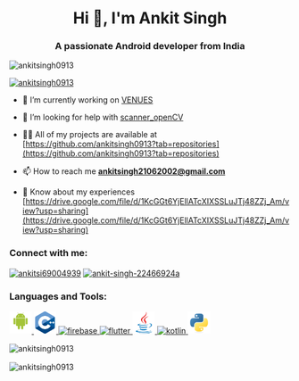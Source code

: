 <h1 align="center">Hi 👋, I'm Ankit Singh</h1>
<h3 align="center">A passionate Android developer from India</h3>

<p align="left"> <img src="https://komarev.com/ghpvc/?username=ankitsingh0913&label=Profile%20views&color=0e75b6&style=flat" alt="ankitsingh0913" /> </p>

<p align="left"> <a href="https://github.com/ryo-ma/github-profile-trophy"><img src="https://github-profile-trophy.vercel.app/?username=ankitsingh0913" alt="ankitsingh0913" /></a> </p>

- 🔭 I’m currently working on [VENUES](https://github.com/ankitsingh0913/Venues)

- 🤝 I’m looking for help with [scanner_openCV](https://github.com/ankitsingh0913/scanner_opencv)

- 👨‍💻 All of my projects are available at [https://github.com/ankitsingh0913?tab=repositories](https://github.com/ankitsingh0913?tab=repositories)

- 📫 How to reach me **ankitsingh21062002@gmail.com**

- 📄 Know about my experiences [https://drive.google.com/file/d/1KcGGt6YjEllATcXIXSSLuJTj48ZZj_Am/view?usp=sharing](https://drive.google.com/file/d/1KcGGt6YjEllATcXIXSSLuJTj48ZZj_Am/view?usp=sharing)

<h3 align="left">Connect with me:</h3>
<p align="left">
<a href="https://twitter.com/ankitsi69004939" target="blank"><img align="center" src="https://raw.githubusercontent.com/rahuldkjain/github-profile-readme-generator/master/src/images/icons/Social/twitter.svg" alt="ankitsi69004939" height="30" width="40" /></a>
<a href="https://linkedin.com/in/ankit-singh-22466924a" target="blank"><img align="center" src="https://raw.githubusercontent.com/rahuldkjain/github-profile-readme-generator/master/src/images/icons/Social/linked-in-alt.svg" alt="ankit-singh-22466924a" height="30" width="40" /></a>
</p>

<h3 align="left">Languages and Tools:</h3>
<p align="left"> <a href="https://developer.android.com" target="_blank" rel="noreferrer"> <img src="https://raw.githubusercontent.com/devicons/devicon/master/icons/android/android-original-wordmark.svg" alt="android" width="40" height="40"/> </a> <a href="https://www.w3schools.com/cpp/" target="_blank" rel="noreferrer"> <img src="https://raw.githubusercontent.com/devicons/devicon/master/icons/cplusplus/cplusplus-original.svg" alt="cplusplus" width="40" height="40"/> </a> <a href="https://firebase.google.com/" target="_blank" rel="noreferrer"> <img src="https://www.vectorlogo.zone/logos/firebase/firebase-icon.svg" alt="firebase" width="40" height="40"/> </a> <a href="https://flutter.dev" target="_blank" rel="noreferrer"> <img src="https://www.vectorlogo.zone/logos/flutterio/flutterio-icon.svg" alt="flutter" width="40" height="40"/> </a> <a href="https://www.java.com" target="_blank" rel="noreferrer"> <img src="https://raw.githubusercontent.com/devicons/devicon/master/icons/java/java-original.svg" alt="java" width="40" height="40"/> </a> <a href="https://kotlinlang.org" target="_blank" rel="noreferrer"> <img src="https://www.vectorlogo.zone/logos/kotlinlang/kotlinlang-icon.svg" alt="kotlin" width="40" height="40"/> </a> <a href="https://www.python.org" target="_blank" rel="noreferrer"> <img src="https://raw.githubusercontent.com/devicons/devicon/master/icons/python/python-original.svg" alt="python" width="40" height="40"/> </a> </p>

<p><img align="center" src="https://github-readme-stats.vercel.app/api/top-langs?username=ankitsingh0913&show_icons=true&locale=en&layout=compact" alt="ankitsingh0913" /></p>

<p><img align="center" src="https://github-readme-streak-stats.herokuapp.com/?user=ankitsingh0913&" alt="ankitsingh0913" /></p>
